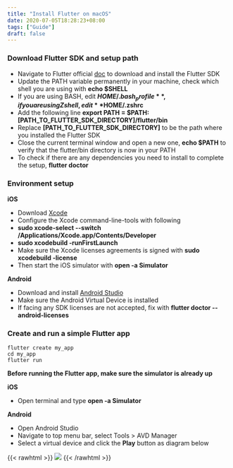 ```yaml
---
title: "Install Flutter on macOS"
date: 2020-07-05T18:28:23+08:00
tags: ["Guide"]
draft: false
---
```


### Download Flutter SDK and setup path

- Navigate to Flutter official [doc](https://flutter.dev/docs/get-started/install/macos) to download and install the Flutter SDK
- Update the PATH variable permanently in your machine, check which shell you are using with **echo $SHELL**
- If you are using BASH, edit **$HOME/.bash_profile**, if you are using Z shell, edit **$HOME/.zshrc**
- Add the following line **export PATH = $PATH:[PATH_TO_FLUTTER_SDK_DIRECTORY]/flutter/bin**
- Replace **[PATH_TO_FLUTTER_SDK_DIRECTORY]** to be the path where you installed the Flutter SDK
- Close the current terminal window and open a new one, **echo $PATH** to verify that the flutter/bin directory is now in your PATH
- To check if there are any dependencies you need to install to complete the setup, **flutter doctor**

### Environment setup

**iOS**
- Download [Xcode](https://apps.apple.com/us/app/xcode/id497799835)
- Configure the Xcode command-line-tools with following
- **sudo xcode-select --switch /Applications/Xcode.app/Contents/Developer**
- **sudo xcodebuild -runFirstLaunch**
- Make sure the Xcode licenses agreements is signed with **sudo xcodebuild -license**
- Then start the iOS simulator with **open -a Simulator**

**Android**
- Download and install [Android Studio](https://developer.android.com/studio)
- Make sure the Android Virtual Device is installed
- If facing any SDK licenses are not accepted, fix with **flutter doctor --android-licenses**

### Create and run a simple Flutter app

```shell
flutter create my_app
cd my_app
flutter run
```

**Before running the Flutter app, make sure the simulator is already up**

**iOS**
- Open terminal and type **open -a Simulator**

**Android**
- Open Android Studio
- Navigate to top menu bar, select Tools > AVD Manager
- Select a virtual device and click the **Play** button as diagram below

{{< rawhtml >}}
  <img class="ui fluid image" src="/img/AVD.png">
{{< /rawhtml >}}